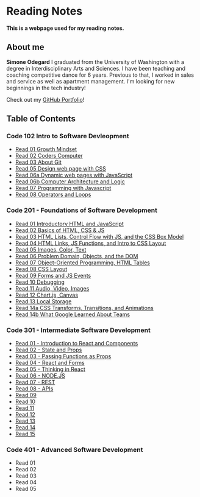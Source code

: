# Reading Notes
**This is a webpage used for my reading notes.**

## About me
**Simone Odegard** I graduated from the University of Washington with a degree in Interdisciplinary Arts and Sciences. I have been teaching and coaching competitive dance for 6 years. Previous to that, I worked in sales and service as well as apartment management. I'm looking for new beginnings in the tech industry!

Check out my [GitHub Portfolio](https://github.com/SimoneOdegard)!

## Table of Contents

### Code 102 Intro to Software Devleopment
- [Read 01 Growth Mindset](code102/class01.md)
- [Read 02 Coders Computer](code102/class02.md)
- [Read 03 About Git](code102/class03.md)
- [Read 05 Design web page with CSS](code102/class05.md)
- [Read 06a Dynamic web pages with JavaScript](code102/class06.md)
- [Read 06b Computer Architecture and Logic](code102/class06b.md)
- [Read 07 Programming with Javascript](code102/class07.md)
- [Read 08 Operators and Loops](code102/class08.md)

### Code 201 - Foundations of Software Development
- [Read 01 Introductory HTML and JavaScript](code201/class-01.md)
- [Read 02 Basics of HTML, CSS & JS](code201/class-02.md)
- [Read 03 HTML Lists, Control Flow with JS, and the CSS Box Model](code201/class-03.md)
- [Read 04 HTML Links, JS Functions, and Intro to CSS Layout](code201/class-04.md)
- [Read 05 Images, Color, Text](code201/class-05.md)
- [Read 06 Problem Domain, Objects, and the DOM](code201/class-06.md)
- [Read 07 Object-Oriented Programming, HTML Tables](code201/class-07.md)
- [Read 08 CSS Layout](code201/class-08.md)
- [Read 09 Forms and JS Events](code201/class-09.md)
- [Read 10 Debugging](code201/class-10.md)
- [Read 11 Audio, Video, Images](code201/class-11.md)
- [Read 12 Chart.js, Canvas](code201/class-12.md)
- [Read 13 Local Storage](code201/class-13.md)
- [Read 14a CSS Transforms, Transitions, and Animations](code201/class-14a.md)
- [Read 14b What Google Learned About Teams](code201/class-14b.md)

### Code 301 - Intermediate Software Development
- [Read 01 - Introduction to React and Components](code301/read01.md)
- [Read 02 - State and Props](code301/read02.md)
- [Read 03 - Passing Functions as Props](code301/read03.md)
- [Read 04 - React and Forms](code301/read04.md)
- [Read 05 - Thinking in React](code301/read05.md)
- [Read 06 - NODE.JS](code301/read06.md)
- [Read 07 - REST](code301/read07.md)
- [Read 08 - APIs](code301/read08.md)
- [Read 09](code301/read09.md)
- [Read 10](code301/read10.md)
- [Read 11](code301/read11.md)
- [Read 12](code301/read12.md)
- [Read 13](code301/read13.md)
- [Read 14](code301/read14.md)
- [Read 15](code301/read15.md)

### Code 401 - Advanced Software Development
- Read 01
- Read 02
- Read 03
- Read 04
- Read 05
